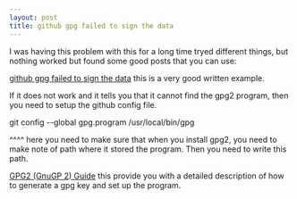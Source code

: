 ```yaml
---
layout: post
title: github gpg failed to sign the data
---
```


I was having this problem with this for a long time tryed different things, but nothing worked but found some good posts that you can use:

[github gpg failed to sign the data](https://removeif.github.io/develop/github-gpg-failed-to-sign-the-data.html) this is a very good written example. 


If it does not work and it tells you that it cannot find the gpg2 program, then you need to setup the github config file.

git config --global gpg.program /usr/local/bin/gpg 

^^^^
here you need to make sure that when you install gpg2, you need to make note of path where it stored the program. Then you need to write this path.

[GPG2 (GnuGP 2) Guide](https://docs.releng.linuxfoundation.org/en/latest/gpg.html) this provide you with a detailed description of how to generate a gpg key and set up the program.

